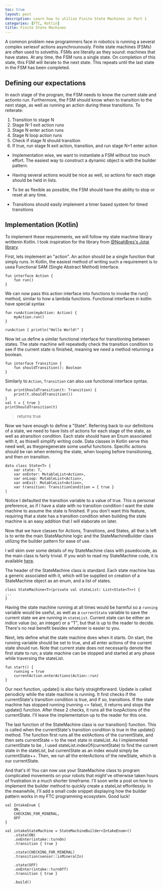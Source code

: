 ```yaml
---
toc: true
layout: post
description: Learn how to utilize Finite State Machines in Part 1
categories: [FTC, Kotlin]
title: Finite State Machines
---
```


A common problem new programmers face in robotics is running a several complex seriesof actions asynchrounously. Finite state machines (FSMs) are often used to solvethis. FSMs are literally as they sound: machines that have states. At any time, the FSM runs a single state. On completion of this state, this FSM will iterate to the next state. This repeats until the last state in the FSM has been completed.


## Defining our expectations
In each stage of the program, the FSM needs to know the current state and actionto run. Furthermore, the FSM should know when to transition to the next stage, as well as running an action during these transitions. To reiterate:

1. Transition to stage N
2. Stage N-1 exit action runs
3. Stage N enter action runs
4. Stage N loop action runs
5. Check if stage N should transition
6. If true, run stage N exit action, transition, and run stage N+1 enter action

- Implementation wise, we want to instantiate a FSM without too much effort. The easiest way to construct a dynamic object is with the builder pattern.

- Having several actions would be nice as well, so actions for each stage should be held in lists.

- To be as flexible as possible, the FSM should have the ability to stop or reset at any time. 

- Transitions should easily implement a timer based system for timed transitions


## Implementation (Kotlin)
To implement these requirements, we will follow my state machine library writtenin Kotlin. I took inspiration for the library from [@NoahBres's Jotai library](https://github.com/NoahBres/jotai).  

First, lets implement an "action". An action should be a single function that simply runs. In Kotlin, the easiest method of writing such a requirement is to usea Functional SAM (Single Abstract Method) Interface.

```
fun interface Action {
	fun run()
}
```

We can now pass this action interface into functions to invoke the run() method,
similar to how a lambda functions. Functional interfaces in kotlin have special syntax

```
fun runAction(myAction: Action) {
	myAction.run()
}

runAction { println("Hello World!" }
```


Now let us define a similar functional interface for transitioning between states. The state machine will repeatedly check the transition condition to see if the current state is finished, meaning we need a method returning a boolean.

```
fun interface Transition {
	fun shouldTransition(): Boolean
}

```

Similarly to ```Action```, ```Transition``` can also use functional interface syntax.

```
fun printShouldTransition(t: Transition) {
	print(t.shouldTransition())
}
val t = { true }
printShouldTransition(t)
```
>returns true

Now we have enough to define a "State". Referring back to our definitions of a state, we need to have lists of actions for each stage of the state, as well as atransition condition. Each state should have an Enum associated with it, as thiswill simplify writing code. Data classes in Kotlin serve this need well, as theypregenerate some useful functions. Specific actions should be ran when entering the state, when looping before transitioning, and then on transition.

```
data class State<T> {
	var state: T,
	var onEnter: MutableList<Action>,
	var onLoop: MutableList<Action>,
	var onExit: MutableList<Action>,
	var transition: TransitionCondition = { true }
|
```

Notice I defaulted the transition variable to a value of true. This is personal preference, as if I have a state with no transition condition I want the state machine to assume the state is finished. If you don't want this feature, requiring that a state has a transition condition when building the state machine is an easy addition that I will elaborate on later.

Now that we have classes for Actions, Transitions, and States, all that is left is to write the main StateMachine logic and the StateMachineBuilder class utilizng the builder pattern for ease of use.

I will skim over some details of my StateMachine class with psuedocode, as the main class is fairly trivial. If you wish to read my StateMachine code, it is available [here](https://github.com/14607/FF-Private/blob/master/TeamCode/src/main/java/robotuprising/koawalib/statemachine/StateMachine.kt).

The header of the StateMachine class is standard. Each state machine has a generic associated with it, which will be supplied on creation of a StateMachine object as an enum, and a list of states.

```
class StateMachine<T>(private val stateList: List<State<T>>) {
...
}
```

Having the state machine running at all times would be harmful so a ```running``` variable would be useful, as well as a ```currentState``` variable to save the current state we are running in ```stateList```. Current state can be either an indice value (so, an integer) or a "T", but that is up to the reader to decide. There's no real benefit besides whatever is easier to you.

Next, lets define what the state machine does when it starts. On start, the running variable should be set to true, and all enter actions of the current state should run. Note that current state does not necessarily denote the first state to run; a state machine can be stopped and started at any phase while traversing the stateList.

```
fun start() {
	running = true
	currentAction.enterActions(Action::run)
}
```

Our next function, update() is also fairly straightforward. Update is called periodicly while the state machine is running. It first checks if the currentState's transition condition is true, and if so, transitions. If the state machine has stopped running (running == false), it returns and stops the update() function. After these 2 checks, it runs all the loopActions of the currentState. I'll leave the implementation up to the reader for this one.

The last function of the StateMachine class is our transition() function. This is called when the currentState's transition condition is true in the update() method. The function first runs all the exitActions of the currentState, and then sets currentState = to the next state in stateList. As I implemented currentState to be <T>, I used stateList.indexOf(currentState) to find the current state in the stateList, but currentState as an index would simply be currentState++. Then, we run all the enterActions of the newState, which is our currentState.

And that's it! You can now use your StateMachine class to program complicated movements on your robots that might've otherwise taken hours of frustration in a much shorter timeframe. I'll soon write a post on how to implement the builder method to quickly create a stateList effortlessly. In the meanwhile, I'll add a small code snippet displaying how the builder pattern works in my FTC programming ecosystem. Good luck!

```
val IntakeEnum {
	ON,
	CHECKING_FOR_MINERAL,
	OFF
}

val intakeStateMachine = StateMachineBuilder<IntakeEnum>()
	.state(ON)
	.onEnter(intake::turnOn)
	.transition { true }
	
	.state(CHECKING_FOR_MINERAL)
	.transition(sensor::isMineralIn)

	.state(OFF)
	.onEnter(intake::turnOff)
	.transition { true }
	
	.build()
```







